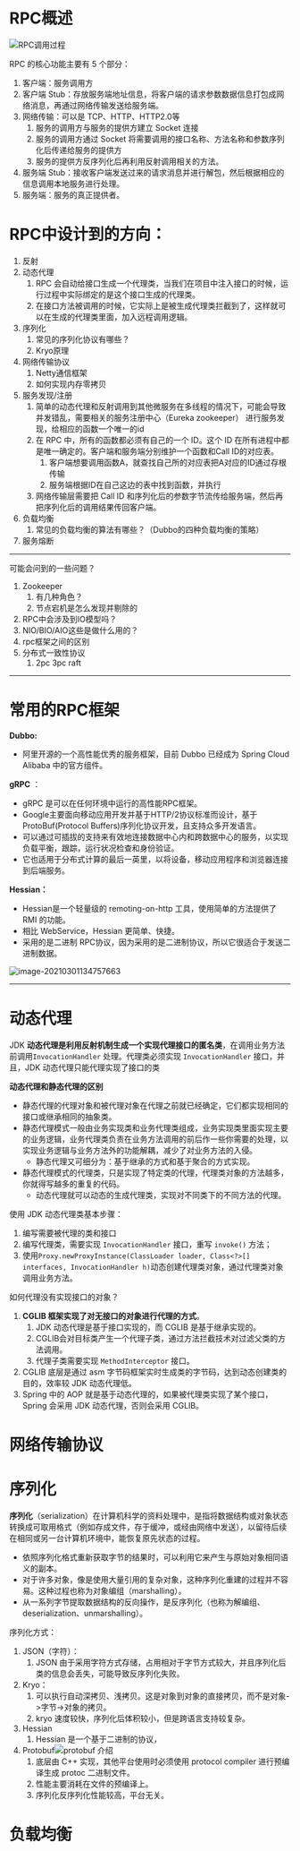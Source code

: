 # RPC概述

![RPC调用过程](http://haoimg.hifool.cn//img/watermark,type_ZmFuZ3poZW5naGVpdGk,shadow_10,text_aHR0cHM6Ly9ibG9nLmNzZG4ubmV0L3NzMTIzbWxr,size_16,color_FFFFFF,t_70.png)

RPC 的核心功能主要有 5 个部分：

1. 客户端：服务调用方
2. 客户端 Stub：存放服务端地址信息，将客户端的请求参数数据信息打包成网络消息，再通过网络传输发送给服务端。
3. 网络传输：可以是 TCP、HTTP、HTTP2.0等
    1. 服务的调用方与服务的提供方建立 Socket 连接
    2. 服务的调用方通过 Socket 将需要调用的接口名称、方法名称和参数序列化后传递给服务的提供方
    3. 服务的提供方反序列化后再利用反射调用相关的方法。
4. 服务端 Stub：接收客户端发送过来的请求消息并进行解包，然后根据相应的信息调用本地服务进行处理。
5. 服务端：服务的真正提供者。



# RPC中设计到的方向：

1. 反射
2. 动态代理
    1. RPC 会自动给接口生成一个代理类，当我们在项目中注入接口的时候，运行过程中实际绑定的是这个接口生成的代理类。
    2. 在接口方法被调用的时候，它实际上是被生成代理类拦截到了，这样就可以在生成的代理类里面，加入远程调用逻辑。
3. 序列化
    1. 常见的序列化协议有哪些？
    2. Kryo原理
4. 网络传输协议
    1. Netty通信框架
    2. 如何实现内存零拷贝
5. 服务发现/注册
    1. 简单的动态代理和反射调用到其他微服务在多线程的情况下，可能会导致并发错乱，需要相关的服务注册中心（Eureka zookeeper） 进行服务发现，给相应的函数一个唯一的id
    2. 在 RPC 中，所有的函数都必须有自己的一个 ID。这个 ID 在所有进程中都是唯一确定的。客户端和服务端分别维护一个函数和Call ID的对应表。
        1. 客户端想要调用函数A，就查找自己所的对应表把A对应的ID通过存根传输
        2. 服务端根据ID在自己这边的表中找到函数，并执行
    3. 网络传输层需要把 Call ID 和序列化后的参数字节流传给服务端，然后再把序列化后的调用结果传回客户端。
6. 负载均衡
    1. 常见的负载均衡的算法有哪些？（Dubbo的四种负载均衡的策略）
7. 服务熔断



---



可能会问到的一些问题？

1. Zookeeper 
    1. 有几种角色？
    2. 节点宕机是怎么发现并剔除的
2. RPC中会涉及到IO模型吗？
3. NIO/BIO/AIO这些是做什么用的？
4. rpc框架之间的区别
5. 分布式一致性协议
    1. 2pc 3pc raft



---

# 常用的RPC框架

**Dubbo:** 

* 阿里开源的一个高性能优秀的服务框架，目前 Dubbo 已经成为 Spring Cloud Alibaba 中的官方组件。 

**gRPC** ：

* gRPC 是可以在任何环境中运行的高性能RPC框架。
* Google主要面向移动应用开发并基于HTTP/2协议标准而设计，基于ProtoBuf(Protocol Buffers)序列化协议开发，且支持众多开发语言。
* 可以通过可插拔的支持来有效地连接数据中心内和跨数据中心的服务，以实现负载平衡，跟踪，运行状况检查和身份验证。
* 它也适用于分布式计算的最后一英里，以将设备，移动应用程序和浏览器连接到后端服务。 

**Hessian：** 

* Hessian是一个轻量级的 remoting-on-http 工具，使用简单的方法提供了 RMI 的功能。 
* 相比 WebService，Hessian 更简单、快捷。
* 采用的是二进制 RPC协议，因为采用的是二进制协议，所以它很适合于发送二进制数据。



![image-20210301134757663](http://haoimg.hifool.cn/img/image-20210301134757663.png)



---

# 动态代理

JDK **动态代理是利用反射机制生成一个实现代理接口的匿名类**，在调用业务方法前调用`InvocationHandler` 处理。代理类必须实现 `InvocationHandler` 接口，并且，JDK 动态代理只能代理实现了接口的类



**动态代理和静态代理的区别**

* 静态代理的代理对象和被代理对象在代理之前就已经确定，它们都实现相同的接口或继承相同的抽象类。
* 静态代理模式一般由业务实现类和业务代理类组成，业务实现类里面实现主要的业务逻辑，业务代理类负责在业务方法调用的前后作一些你需要的处理，以实现业务逻辑与业务方法外的功能解耦，减少了对业务方法的入侵。
    * 静态代理又可细分为：基于继承的方式和基于聚合的方式实现。
* 静态代理模式的代理类，只是实现了特定类的代理，代理类对象的方法越多，你就得写越多的重复的代码。
    * 动态代理就可以动态的生成代理类，实现对不同类下的不同方法的代理。





使用 JDK 动态代理类基本步骤：

1. 编写需要被代理的类和接口
2. 编写代理类，需要实现 `InvocationHandler` 接口，重写 `invoke()` 方法；
3. 使用`Proxy.newProxyInstance(ClassLoader loader, Class<?>[] interfaces, InvocationHandler h)`动态创建代理类对象，通过代理类对象调用业务方法。



如何代理没有实现接口的对象？

1. **CGLIB 框架实现了对无接口的对象进行代理的方式**。
    1. JDK 动态代理是基于接口实现的，而 CGLIB 是基于继承实现的。
    2. CGLIB会对目标类产生一个代理子类，通过方法拦截技术对过滤父类的方法调用。
    3. 代理子类需要实现 `MethodInterceptor` 接口。
2. CGLIB 底层是通过 asm 字节码框架实时生成类的字节码，达到动态创建类的目的，效率较 JDK 动态代理低。
3. Spring 中的 AOP 就是基于动态代理的，如果被代理类实现了某个接口，Spring 会采用 JDK 动态代理，否则会采用 CGLIB。

# 网络传输协议



# 序列化

**序列化**（serialization）在计算机科学的资料处理中，是指将数据结构或对象状态转换成可取用格式（例如存成文件，存于缓冲，或经由网络中发送），以留待后续在相同或另一台计算机环境中，能恢复原先状态的过程。

* 依照序列化格式重新获取字节的结果时，可以利用它来产生与原始对象相同语义的副本。
* 对于许多对象，像是使用大量引用的复杂对象，这种序列化重建的过程并不容易。这种过程也称为对象编组（marshalling）。
* 从一系列字节提取数据结构的反向操作，是反序列化（也称为解编组、deserialization、unmarshalling）。



序列化方式：

1. JSON（字符）：
    1. JSON 由于采用字符方式存储，占用相对于字节方式较大，并且序列化后类的信息会丢失，可能导致反序列化失败。
2. Kryo：
    1. 可以执行自动深拷贝、浅拷贝。这是对象到对象的直接拷贝，而不是对象->字节->对象的拷贝。
    2. kryo 速度较快，序列化后体积较小，但是跨语言支持较复杂。
3. Hessian
    1. Hessian 是一个基于二进制的协议，
4. Protobuf![protobuf 介绍](https://www.jianshu.com/p/a24c88c0526a)
    1. 底层由 C++ 实现，其他平台使用时必须使用 protocol compiler 进行预编译生成 protoc 二进制文件。
    2. 性能主要消耗在文件的预编译上。
    3. 序列化反序列化性能较高，平台无关。

# 负载均衡